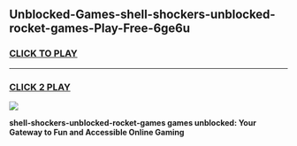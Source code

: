 
## Unblocked-Games-shell-shockers-unblocked-rocket-games-Play-Free-6ge6u
<h3>
<a href="https://premium76.site?title=shell-shockers-unblocked-rocket-games&ref=17A">CLICK TO PLAY</a></h3>
<hr>

<h3>
<a href="https://premium76.site?title=shell-shockers-unblocked-rocket-games&ref=17A">CLICK 2 PLAY</a>
  
</h3>

<a href="https://premium76.site?title=shell-shockers-unblocked-rocket-games&ref=17A"><img src="https://clearcache.store/games.png"></a>


**shell-shockers-unblocked-rocket-games games unblocked: Your Gateway to Fun and Accessible Online Gaming**
